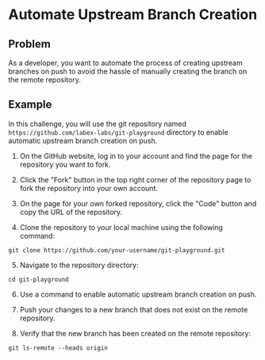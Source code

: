 # Automate Upstream Branch Creation

## Problem

As a developer, you want to automate the process of creating upstream branches on push to avoid the hassle of manually creating the branch on the remote repository.

## Example

In this challenge, you will use the git repository named `https://github.com/labex-labs/git-playground` directory to enable automatic upstream branch creation on push.


1. On the GitHub website, log in to your account and find the page for the repository you want to fork.

2. Click the "Fork" button in the top right corner of the repository page to fork the repository into your own account.

3. On the page for your own forked repository, click the "Code" button and copy the URL of the repository.

4. Clone the repository to your local machine using the following command:

```shell
git clone https://github.com/your-username/git-playground.git
```

5. Navigate to the repository directory:

```shell
cd git-playground
```

6. Use a command to enable automatic upstream branch creation on push.

7. Push your changes to a new branch that does not exist on the remote repository.

8. Verify that the new branch has been created on the remote repository:

```shell
git ls-remote --heads origin
```
